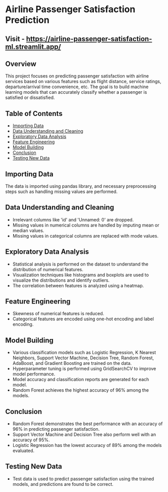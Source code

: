 # Airline Passenger Satisfaction Prediction

## Visit - https://airline-passenger-satisfaction-ml.streamlit.app/

## Overview
This project focuses on predicting passenger satisfaction with airline services based on various features such as flight distance, service ratings, departure/arrival time convenience, etc. The goal is to build machine learning models that can accurately classify whether a passenger is satisfied or dissatisfied.

## Table of Contents
- [Importing Data](#importing-data)
- [Data Understanding and Cleaning](#data-understanding-and-cleaning)
- [Exploratory Data Analysis](#exploratory-data-analysis)
- [Feature Engineering](#feature-engineering)
- [Model Building](#model-building)
- [Conclusion](#conclusion)
- [Testing New Data](#testing-new-data)

## Importing Data
The data is imported using pandas library, and necessary preprocessing steps such as handling missing values are performed.

## Data Understanding and Cleaning
- Irrelevant columns like 'id' and 'Unnamed: 0' are dropped.
- Missing values in numerical columns are handled by imputing mean or median values.
- Missing values in categorical columns are replaced with mode values.

## Exploratory Data Analysis
- Statistical analysis is performed on the dataset to understand the distribution of numerical features.
- Visualization techniques like histograms and boxplots are used to visualize the distributions and identify outliers.
- The correlation between features is analyzed using a heatmap.

## Feature Engineering
- Skewness of numerical features is reduced.
- Categorical features are encoded using one-hot encoding and label encoding.

## Model Building
- Various classification models such as Logistic Regression, K Nearest Neighbors, Support Vector Machine, Decision Tree, Random Forest, AdaBoost, and Gradient Boosting are trained on the data.
- Hyperparameter tuning is performed using GridSearchCV to improve model performance.
- Model accuracy and classification reports are generated for each model.
- Random Forest achieves the highest accuracy of 96% among the models.

## Conclusion
- Random Forest demonstrates the best performance with an accuracy of 96% in predicting passenger satisfaction.
- Support Vector Machine and Decision Tree also perform well with an accuracy of 95%.
- Logistic Regression has the lowest accuracy of 89% among the models evaluated.

## Testing New Data
- Test data is used to predict passenger satisfaction using the trained models, and predictions are found to be correct.

